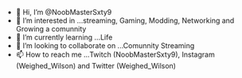 - 👋 Hi, I’m @NoobMasterSxty9
- 👀 I’m interested in ...streaming, Gaming, Modding, Networking and Growing a comunnity
- 🌱 I’m currently learning ...Life
- 💞️ I’m looking to collaborate on ...Comunnity Streaming
- 📫 How to reach me ...Twitch (NoobMasterSxty9), Instagram (Weighed_Wilson) and Twitter (Weighed_Wilson)

<!---
NoobMasterSxty9/NoobMasterSxty9 is a ✨ special ✨ repository because its `README.md` (this file) appears on your GitHub profile.
You can click the Preview link to take a look at your changes.
--->
